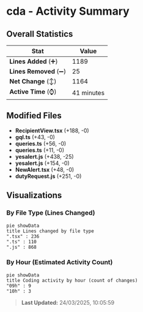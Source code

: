 # cda - Activity Summary 

## Overall Statistics

| Stat                   | Value                                                             |
| ---------------------- | ----------------------------------------------------------------- |
| **Lines Added** (➕)   | 1189                                          |
| **Lines Removed** (➖) | 25                                        |
| **Net Change** (↕)    | 1164                |
| **Active Time** (⌚)   | 41 minutes |


## Modified Files
- **RecipientView.tsx** (+188, -0)
- **gql.ts** (+43, -0)
- **queries.ts** (+56, -0)
- **queries.ts** (+11, -0)
- **yesalert.js** (+438, -25)
- **yesalert.js** (+154, -0)
- **NewAlert.tsx** (+48, -0)
- **dutyRequest.js** (+251, -0)

## Visualizations

### By File Type (Lines Changed)

```mermaid
pie showData
title Lines changed by file type
".tsx" : 236
".ts" : 110
".js" : 868
```

### By Hour (Estimated Activity Count)

```mermaid
pie showData
title Coding activity by hour (count of changes)
"09h" : 9
"10h" : 3
```


> **Last Updated:** 24/03/2025, 10:05:59